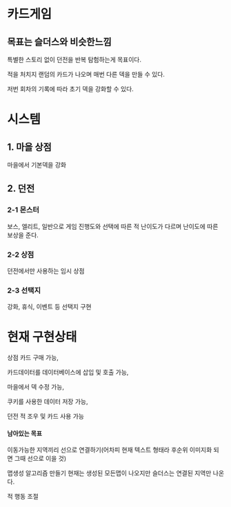 # 카드게임

## 목표는 슬더스와 비슷한느낌

특별한 스토리 없이 던전을 반복 탐험하는게 목표이다.

적을 처치지 랜덤의 카드가 나오며 매번 다른 덱을 만들 수 있다.

저번 회차의 기록에 따라 초기 덱을 강화할 수 있다.


# 시스템

## 1. 마을 상점

마을에서 기본덱을 강화

## 2. 던전

### 2-1 몬스터

보스, 엘리트, 일반으로 게임 진행도와 선택에 따른 적 난이도가 다르며 난이도에 따른 보상을 준다.

### 2-2 상점

던전에서만 사용하는 임시 상점

### 2-3 선택지

강화, 휴식, 이벤트 등 선택지 구현





# 현재 구현상태

상점 카드 구매 가능,

카드데이터를 데이터베이스에 삽입 및 호출 가능,

마을에서 덱 수정 가능,

쿠키를 사용한 데이터 저장 가능,

던전 적 조우 및 카드 사용 가능

#### 남아있는 목표

이동가능한 지역끼리 선으로 연결하기(어차피 현재 텍스트 형태라 후순위 이미지화 되면 그때 선으로 이을 것)

맵생성 알고리즘 만들기 현재는 생성된 모든맵이 나오지만 슬더스는 연결된 지역만 나온다.

적 행동 조절
